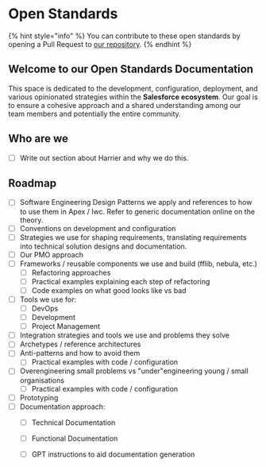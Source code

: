 # Open Standards



{% hint style="info" %}
You can contribute to these open standards by opening a Pull Request to [our repository](https://github.com/goharrier/open-standards).&#x20;
{% endhint %}

## Welcome to our Open Standards Documentation

This space is dedicated to the development, configuration, deployment, and various opinionated strategies within the **Salesforce ecosystem**. Our goal is to ensure a cohesive approach and a shared understanding among our team members and potentially the entire community.

## Who are we

* [ ] Write out section about Harrier and why we do this.

## Roadmap

* [ ] Software Engineering Design Patterns we apply and references to how to use them in Apex / lwc. Refer to generic documentation online on the theory.
* [ ] Conventions on development and configuration
* [ ] Strategies we use for shaping requirements, translating requirements into technical solution designs and documentation.
* [ ] Our PMO approach
* [ ] Frameworks / reusable components we use and build (fflib, nebula, etc.)
  * [ ] Refactoring approaches
  * [ ] Practical examples explaining each step of refactoring
  * [ ] Code examples on what good looks like vs bad
* [ ] Tools we use for:
  * [ ] DevOps
  * [ ] Development
  * [ ] Project Management
* [ ] Integration strategies and tools we use and problems they solve
* [ ] Archetypes / reference architectures
* [ ] Anti-patterns and how to avoid them
  * [ ] Practical examples with code / configuration
* [ ] Overengineering small problems vs "under"engineering young / small organisations
  * [ ] Practical examples with code / configuration
* [ ] Prototyping
* [ ] Documentation approach:
  * [ ] Technical Documentation
  * [ ] Functional Documentation
  * [ ] GPT instructions to aid documentation generation

